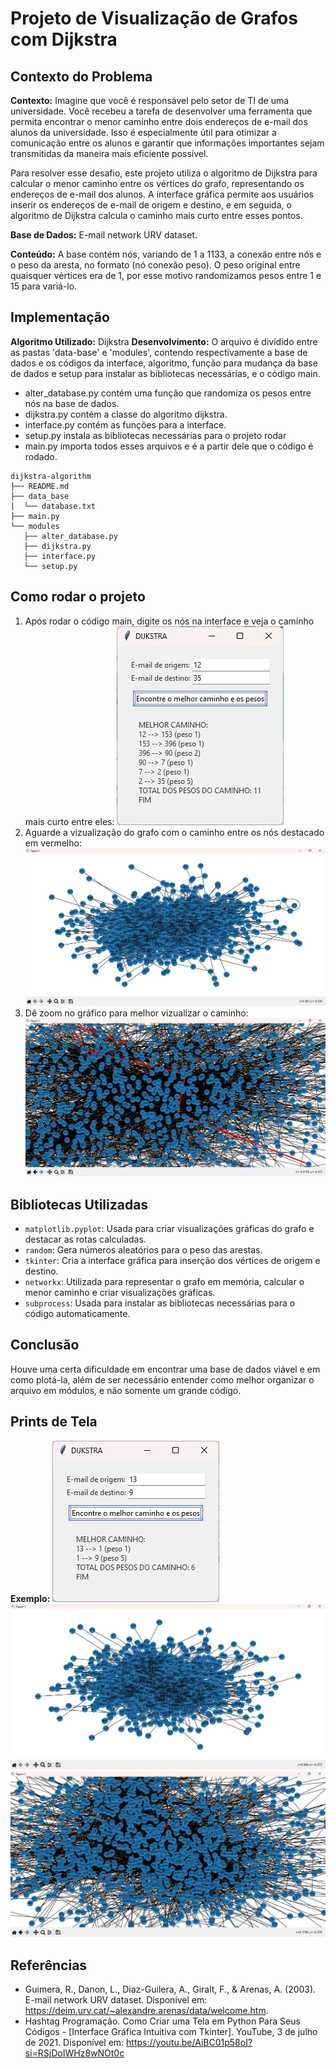 # Projeto de Visualização de Grafos com Dijkstra

## Contexto do Problema

**Contexto:** Imagine que você é responsável pelo setor de TI de uma universidade. Você recebeu a tarefa de desenvolver uma ferramenta que permita encontrar o menor caminho entre dois endereços de e-mail dos alunos da universidade. Isso é especialmente útil para otimizar a comunicação entre os alunos e garantir que informações importantes sejam transmitidas da maneira mais eficiente possível.

Para resolver esse desafio, este projeto utiliza o algoritmo de Dijkstra para calcular o menor caminho entre os vértices do grafo, representando os endereços de e-mail dos alunos. A interface gráfica permite aos usuários inserir os endereços de e-mail de origem e destino, e em seguida, o algoritmo de Dijkstra calcula o caminho mais curto entre esses pontos.

**Base de Dados:**  E-mail network URV dataset.

**Conteúdo:** A base contém nós, variando de 1 a 1133, a conexão entre nós e o peso da aresta, no formato (nó conexão peso). O peso original entre quaisquer vértices era de 1, por esse motivo randomizamos pesos entre 1 e 15 para variá-lo.

## Implementação

**Algoritmo Utilizado:** Dijkstra
**Desenvolvimento:** O arquivo é dividido entre as pastas 'data-base' e 'modules', contendo respectivamente a base de dados e os códigos da interface, algoritmo, função para mudança da base de dados e setup para instalar as bibliotecas necessárias, e o código main. 
- alter_database.py contém uma função que randomiza os pesos entre nós na base de dados. 
- dijkstra.py contém a classe do algoritmo dijkstra. 
- interface.py contém as funções para a interface.
- setup.py instala as bibliotecas necessárias para o projeto rodar
- main.py importa todos esses arquivos e é a partir dele que o código é rodado.

```
dijkstra-algorithm
├── README.md
├── data_base
|  └── database.txt
├── main.py
└── modules
   ├── alter_database.py
   ├── dijkstra.py
   ├── interface.py
   └── setup.py
```

## Como rodar o projeto
1. Após rodar o código main, digite os nós na interface e veja o caminho mais curto entre eles:
    <img src=".\assets\exemplo_1.jpeg" />
2. Aguarde a vizualização do grafo com o caminho entre os nós destacado em vermelho:
    <img src=".\assets\grafo_1.1.jpeg" />
3. Dê zoom no gráfico para melhor vizualizar o caminho:
    <img src=".\assets\grafo_1.2.jpeg" />

## Bibliotecas Utilizadas

-  `matplotlib.pyplot`: Usada para criar visualizações gráficas do grafo e destacar as rotas calculadas.
- `random`: Gera números aleatórios para o peso das arestas.
- `tkinter`: Cria a interface gráfica para inserção dos vértices de origem e destino.
- `networkx`: Utilizada para representar o grafo em memória, calcular o menor caminho e criar visualizações gráficas.
- `subprocess`: Usada para instalar as bibliotecas necessárias para o código automaticamente.

## Conclusão

Houve uma certa dificuldade em encontrar uma base de dados viável e em como plotá-la, além de ser necessário entender como melhor organizar o arquivo em módulos, e não somente um grande código.

## Prints de Tela

**Exemplo:**
<img src=".\assets\exemplo_2.jpeg" />
<img src=".\assets\grafo_2.1.jpeg" />
<img src=".\assets\grafo_2.2.jpeg" />


## Referências

- Guimera, R., Danon, L., Diaz-Guilera, A., Giralt, F., & Arenas, A. (2003). E-mail network URV dataset. Disponível em: https://deim.urv.cat/~alexandre.arenas/data/welcome.htm.
- Hashtag Programação. Como Criar uma Tela em Python Para Seus Códigos - [Interface Gráfica Intuitiva com Tkinter]. YouTube, 3 de julho de 2021. Disponível em: https://youtu.be/AiBC01p58oI?si=RSjDoIWHz8wNOt0c
